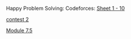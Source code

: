 Happy Problem Solving:
Codeforces: [Sheet 1 - 10](https://codeforces.com/group/MWSDmqGsZm/contests)

[contest 2](https://codeforces.com/group/MWSDmqGsZm/contest/326175)

[Module 7.5](https://docs.google.com/document/d/1kW5mH9h92ocVG61jZyNgzKy5Gicuio0cD1_tyb_zh88/edit?tab=t.0)
